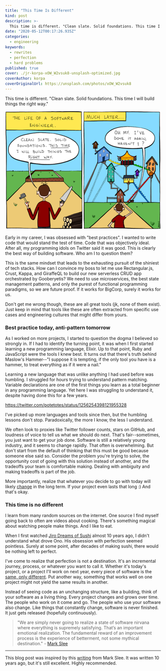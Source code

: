 ```yaml
---
title: "This Time Is Different"
kind: post
description: >-
  This time is different. "Clean slate. Solid foundations. This time I will build things the right way."
date: "2020-05-12T00:17:26.935Z"
categories:
  - engineering
keywords:
  - rewrites
  - perfection
  - hard problems
published: true
cover: ./jr-korpa-xOW_W2vsuk8-unsplash-optimized.jpg
coverAuthor: korpa
coverOriginalUrl: https://unsplash.com/photos/xOW_W2vsuk8
---
```


This time is different. "Clean slate. Solid foundations. This time I will build things the right way."

[![The Life of a Software Engineer, by Manu Cornet](./2011.11.15_building_software.png)](https://bonkersworld.net/building-software)

Early in my career, I was obsessed with "best practices". I wanted to write code that would stand the test of time. Code that was objectively ideal. After all, my programming idols on Twitter said it was good. This is clearly the best way of building software. Who am I to question them?

This is the same mindset that leads to the exhausting pursuit of the shiniest of tech stacks. How can I convince my boss to let me use Rectangular.js, Crust, Kappa, and GiraffeQL to build our new serverless CRUD app orchestrated by Gooberyetis? We need to use microservices, the best state management patterns, and only the purest of functional programming paradigms, so we are future proof. If it works for BigCorp, surely it works for us.

Don't get me wrong though, these are all great tools (jk, none of them exist). Just keep in mind that tools like these are often extracted from specific use cases and engineering cultures that might differ from yours.

### Best practice today, anti-pattern tomorrow

As I worked on more projects, I started to question the dogma I believed so strongly in. If I had to identify the turning point, it was when I first started learning a new programming language, Elixir. Up to that point, Ruby and JavaScript were the tools I knew best. It turns out that there's truth behind Maslow's Hammer--"I suppose it is tempting, if the only tool you have is a hammer, to treat everything as if it were a nail."

Learning a new language that was unlike anything I had used before was humbling. I struggled for hours trying to understand pattern matching. Variable declarations are one of the first things you learn as a total beginner in any programming language. Yet here I was struggling to understand it, despite having done this for a few years.

https://twitter.com/potetotes/status/1256254398121955328

I've picked up more languages and tools since then, but the humbling lessons don't stop. Paradoxically, the more I know, the less I understand.

We often look to proxies like Twitter follower counts, stars on GitHub, and loudness of voice to tell us what we should do next. That's fair--sometimes, you just want to get your job done. Software is still a relatively young industry, and it seems to change rapidly. That often is overwhelming. But don't start from the default of thinking that this must be good because someone else said so. Consider the problem you're trying to solve, the opportunity cost of going with this solution instead of another, and the tradeoffs your team is comfortable making. Dealing with ambiguity and making tradeoffs is part of the job.

More importantly, realize that whatever you decide to go with today will likely [change](https://programmingisterrible.com/post/139222674273/write-code-that-is-easy-to-delete-not-easy-to) in the long term. If your project even lasts that long :) And that's okay.

### This time is no different

I learn from many random sources on the internet. One source I find myself going back to often are videos about cooking. There's something magical about watching people make things. And I like to eat.

When I first watched [Jiro Dreams of Sushi](https://www.netflix.com/title/70181716) almost 10 years ago, I didn't understand what drove Ono. His obsession with perfection seemed pointless. Surely at some point, after decades of making sushi, there would be nothing left to perfect.

I've come to realize that perfection is not a destination. It's an incremental journey, process, or whatever you want to call it. Whether it's today's project, or a project I'll work on next year, every piece of software is the [same, only different](http://st.japantimes.co.jp/english_news/essay/2012/ey20120203/ey20120203main.htm?print=noframe). Put another way, something that works well on one project might not yield the same results in another.

Instead of seeing code as an unchanging structure, like a building, think of your software as a living thing. Every project changes and grows over time. The people who work on it come and go. The people who use your software also change. Like things that constantly change, software is never finished. It just gets released (hopefully continuously).

> "We are simply never going to realize a state of software nirvana where everything is supremely satisfying. That’s an important emotional realization. The fundamental reward of an improvement process is the experience of betterment, not some mythical destination." - [Mark Slee](http://mcslee.com/)

---

This blog post was inspired by this [writing](https://engineering.fb.com/uncategorized/thoughts-on-software-quality/) from Mark Slee. It was written 10 years ago, but it's still excellent. Highly recommended.
